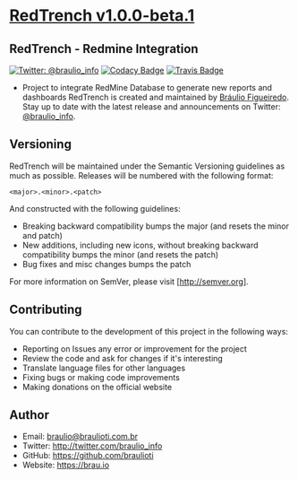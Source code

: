 # [RedTrench v1.0.0-beta.1](https://brau.io)
## RedTrench - Redmine Integration

[![Twitter: @braulio_info](https://img.shields.io/badge/contact-@braulio_info-blue.svg?style=flat)](https://twitter.com/braulio_info)
[![Codacy Badge](https://api.codacy.com/project/badge/Grade/20b04ed75dd34d4ca8e7cef4812be3c8)](https://app.codacy.com/app/braulioti/redtench?utm_source=github.com&utm_medium=referral&utm_content=braulioti/redtench&utm_campaign=Badge_Grade_Settings)
[![Travis Badge](https://travis-ci.org/braulioti/redtench.svg?branch=master)](https://travis-ci.org/braulioti/redtench)

  - Project to integrate RedMine Database to generate new reports and dashboards
RedTrench is created and maintained by [Bráulio Figueiredo](http://brau.io).
Stay up to date with the latest release and announcements on Twitter:
[@braulio_info](http://twitter.com/braulio_info).

## Versioning

RedTrench will be maintained under the Semantic Versioning guidelines as much as possible.
Releases will be numbered with the following format:

`<major>.<minor>.<patch>`

And constructed with the following guidelines:

  - Breaking backward compatibility bumps the major (and resets the minor and patch)
  - New additions, including new icons, without breaking backward compatibility bumps the minor (and resets the patch)
  - Bug fixes and misc changes bumps the patch

For more information on SemVer, please visit [http://semver.org].

## Contributing

You can contribute to the development of this project in the following ways:

  - Reporting on Issues any error or improvement for the project
  - Review the code and ask for changes if it's interesting
  - Translate language files for other languages
  - Fixing bugs or making code improvements
  - Making donations on the official website

## Author
  - Email: braulio@braulioti.com.br
  - Twitter: http://twitter.com/braulio_info
  - GitHub: https://github.com/braulioti
  - Website: https://brau.io
